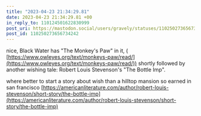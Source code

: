 ```yaml
---
title: "2023-04-23 21:34:29.81"
date: 2023-04-23 21:34:29.81 +00
in_reply_to: 110124501622830999
post_uri: https://mastodon.social/users/gravely/statuses/110250273656734242
post_id: 110250273656734242
---
```

nice, Black Water has "The Monkey's Paw" in it, ( [https://www.owleyes.org/text/monkeys-paw/read/](https://www.owleyes.org/text/monkeys-paw/read/)) shortly followed by another wishing tale: Robert Louis Stevenson's "The Bottle Imp".

where better to start a story about wish than a hilltop mansion so earned in san francisco [https://americanliterature.com/author/robert-louis-stevenson/short-story/the-bottle-imp](https://americanliterature.com/author/robert-louis-stevenson/short-story/the-bottle-imp)


